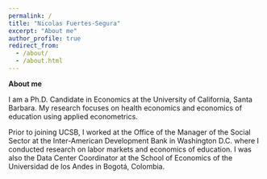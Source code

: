 ```yaml
---
permalink: /
title: "Nicolas Fuertes-Segura"
excerpt: "About me"
author_profile: true
redirect_from: 
  - /about/
  - /about.html
---
```

**About me**

I am a Ph.D. Candidate in Economics at the University of California, Santa Barbara. My research focuses on health economics and economics of education using applied econometrics.

Prior to joining UCSB, I worked at the Office of the Manager of the Social Sector at the Inter-American Development Bank in Washington D.C. where I conducted research on labor markets and economics of education. I was also the Data Center Coordinator at the School of Economics of the Universidad de los Andes in Bogotá, Colombia.

